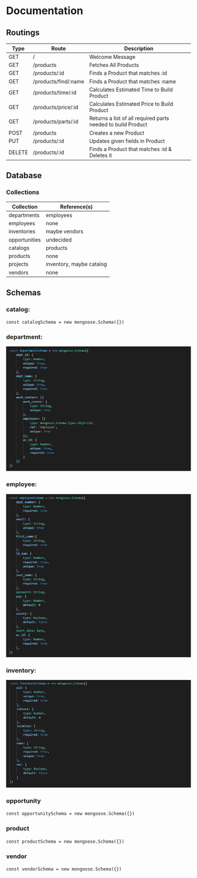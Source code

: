 # Documentation

## Routings

| Type    | Route                | Description   |
| ------- | -------------------- | ------------- |
| GET     | /                    | Welcome Message |
| GET     | /products            | Fetches All Products |
| GET     | /products/:id        | Finds a Product that matches :id |
| GET     | /products/find/:name | Finds a Product that matches :name |
| GET     | /products/time/:id   | Calculates Estimated Time to Build Product |
| GET     | /products/price/:id  | Calculates Estimated Price to Build Product |
| GET     | /products/parts/:id  | Returns a list of all required parts needed to build Product |
| POST    | /products            | Creates a new Product |
| PUT     | /products/:id        | Updates given fields in Product |
| DELETE  | /products/:id        | Finds a Product that matches :id & Deletes it |

## Database

### Collections

| Collection    | Reference(s)  |
| ------------- | ------------- |
| departments   | employees     |
| employees     | none          |
| inventories   | maybe vendors |
| opportunities | undecided     |
| catalogs      | products      |
| products      | none          |
| projects      | inventory, maybe catalog |
| vendors       | none          |

## Schemas

### catalog:

```
const catalogSchema = new mongoose.Schema({})
```

### department:

![Department Schema](./docs/imgs/departments-schema.PNG)

### employee:

![Employee Schema](./docs/imgs/employee-schema.PNG)

### inventory:

![Inventory Schema](./docs/imgs/inventory-schema.PNG)

### opportunity

```
const opportunitySchema = new mongoose.Schema({})
```

### product

```
const productSchema = new mongoose.Schema({})
```

### vendor

```
const vendorSchema = new mongoose.Schema({})
```